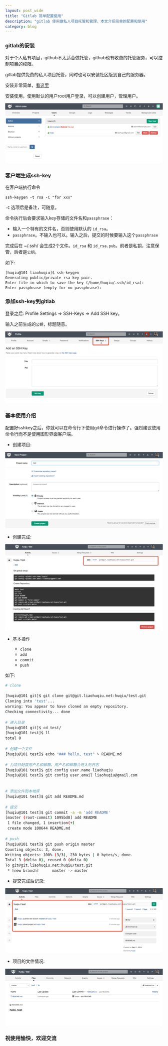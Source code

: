 ```yaml
---
layout: post_wide
title: "Gitlab 简单配置使用"
description: "gitlab 使用做私人项目托管和管理，本文介绍简单的配置和使用"
category: blog
---
```


###  gitlab的安装

对于个人私有项目，github不太适合做托管，github也有收费的托管服务，可以控制项目的权限。

gitlab提供免费的私人项目托管，同时也可以安装社区版到自己的服务器。

安装非常简单，[看这里](https://about.gitlab.com/gitlab-ce/)

安装使用，使用默认的用户root用户登录，可以创建用户，管理用户。

<div class='row'>
    <div class='col-md-12'>
        <img src='/assets/img/gitlab-abc-admin-area.png'/>
    </div>
</div>

###  客户端生成ssh-key

在客户端执行命令
```
ssh-keygen -t rsa -C "for xxx"
```

`-C` 选项后是备注，可随意。

命令执行后会要求输入key存储的文件名和`passphrase`：

*   输入一个特有的文件名，否则使用默认的 `id_rsa`。
*   `passphrase`。不输入也可以。输入之后，提交的时候要输入这个`passphrase`


完成后在 ~/.ssh/ 会生成2个文件。`id_rsa` 和 `id_rsa.pub`。前者是私钥，注意保管，后者是`公钥`。

如下:

```
[huqiu@101 liaohuqiu]$ ssh-keygen
Generating public/private rsa key pair.
Enter file in which to save the key (/home/huqiu/.ssh/id_rsa):
Enter passphrase (empty for no passphrase):
```

###  添加ssh-key到gitlab

登录之后: Profile Settings => SSH-Keys => Add SSH key。

输入之前生成的`公钥`，标题随意。

<div class='row'>
    <div class='col-md-12'>
        <img src='/assets/img/gitlab-abc-add-ssh-key.png'/>
    </div>
</div>


### 基本使用介绍

配置好sshkey之后，你就可以在命令行下使用git命令进行操作了。强烈建议使用命令行而不是使用图形界面客户端。

*   创建项目:

<div class='row'>
    <div class='col-md-12'>
        <img src='/assets/img/gitlab-abc-project-create.png'/>
    </div>
</div>

*  创建完成:

<div class='row'>
    <div class='col-md-12'>
        <img src='/assets/img/gitlab-abc-project-after-created.png'/>
    </div>
</div>


*   基本操作

    * `clone`
    * `add`
    * `commit`
    * `push`

如下:

```bash
# clone

[huqiu@101 git]$ git clone git@git.liaohuqiu.net:huqiu/test.git
Cloning into 'test'...
warning: You appear to have cloned an empty repository.
Checking connectivity... done

# 进入目录
[huqiu@101 git]$ cd test/
[huqiu@101 test]$ ll
total 0

# 创建一个文件
[huqiu@101 test]$ echo "### hello, test" > README.md

# 为项目配置用户名和邮箱，用户名和邮箱会进入到日志
[huqiu@101 test]$ git config user.name liaohuqiu
[huqiu@101 test]$ git config user.email liaohuqiu@gmail.com


# 添加文件到本地库
[huqiu@101 test]$ git add README.md

# 提交
[huqiu@101 test]$ git commit -a -m 'add README'
[master (root-commit) 1095bd8] add README
 1 file changed, 1 insertion(+)
 create mode 100644 README.md

# push
[huqiu@101 test]$ git push origin master
Counting objects: 3, done.
Writing objects: 100% (3/3), 230 bytes | 0 bytes/s, done.
Total 3 (delta 0), reused 0 (delta 0)
To git@git.liaohuqiu.net:huqiu/test.git
 * [new branch]      master -> master
```

* 提交完成后记录:

<div class='row'>
    <div class='col-md-12'>
        <img src='/assets/img/gitlab-abc-activity-line.png'/>
    </div>
</div>

* 项目的文件情况:

<div class='row'>
    <div class='col-md-12'>
        <img src='/assets/img/gitlab-abc-project-files.png'/>
    </div>
</div>

### 祝使用愉快，欢迎交流
